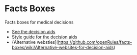 # Facts Boxes
Facts boxes for medical decisions

* [See the decision aids](http://openrules.github.io/)
* [Style guide for the decision aids](https://github.com/openRules/facts-boxes/wiki/Style-guide-for-Facts-Boxes)
* {Alternative websties](https://github.com/openRules/facts-boxes/wiki/Alternative-websites-for-decision-aids)
